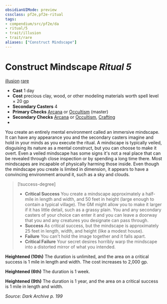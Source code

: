 ```yaml
---
obsidianUIMode: preview
cssclass: pf2e,pf2e-ritual
tags:
- compendium/src/pf2e/da
- ritual/5
- trait/illusion
- trait/rare
aliases: ["Construct Mindscape"]
---
```

# Construct Mindscape *Ritual 5*  
[illusion](illusion.md "Illusion School Trait")  [rare](rare.md "Rare Rarity Trait")  

- **Cast** 1 day
- **Cost** precious clay, wood, or other modeling materials worth spell level × 20 gp
- **Secondary Casters** 4
- **Primary Checks** [Arcana](skills.md#Arcana) or [Occultism](skills.md#Occultism) (master)
- **Secondary Checks** [Arcana](skills.md#Arcana) or [Occultism](skills.md#Occultism), [Crafting](skills.md#Crafting)
- 

You create an entirely mental environment called an immersive mindscape. It can have any appearance you and the secondary casters imagine and hold in your minds as you execute the ritual. A mindscape is typically veiled, disguising its nature as a mental construct, but you can choose to make it overt. Even a veiled mindscape has some signs it's not a real place that can be revealed through close inspection or by spending a long time there. Most mindscapes are incapable of physically harming those inside. Even though the mindscape you create is limited in dimension, it appears to have a convincing environment around it, such as a sky and clouds.

> [!success-degree] 
> - **Critical Success** You create a mindscape approximately a half-mile in length and width, and 50 feet in height (large enough to contain a typical village). The GM might allow you to make it larger if it has little detail, such as a grassy plain. You and any secondary casters of your choice can enter it and you can leave a doorway that you and any creatures you designate can pass through.
> - **Success** As critical success, but the mindscape is approximately 25 feet in length, width, and height (like a modest house).
> - **Failure** You can't hold the image together and it falls apart.
> - **Critical Failure** Your secret desires horribly warp the mindscape into a distorted mirror of what you intended.

**Heightened (10th)** The duration is unlimited, and the area on a critical success is 1 mile in length and width. The cost increases to 2,000 gp.

**Heightened (6th)** The duration is 1 week.

**Heightened (9th)** The duration is 1 year, and the area on a critical success is 1 mile in length and width.

*Source: Dark Archive p. 199*